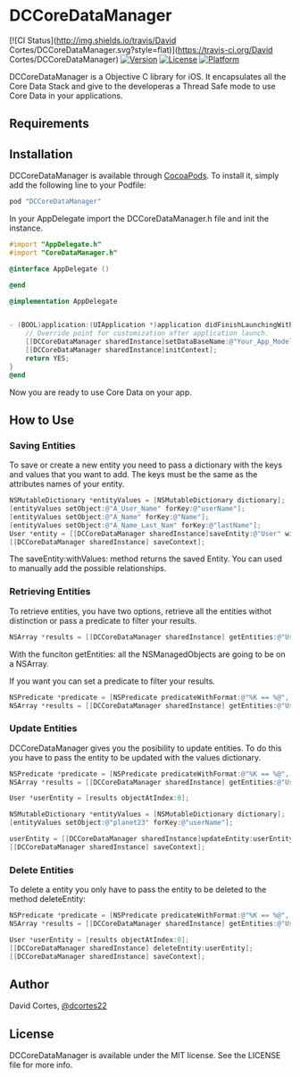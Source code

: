 # DCCoreDataManager

[![CI Status](http://img.shields.io/travis/David Cortes/DCCoreDataManager.svg?style=flat)](https://travis-ci.org/David Cortes/DCCoreDataManager)
[![Version](https://img.shields.io/cocoapods/v/DCCoreDataManager.svg?style=flat)](http://cocoapods.org/pods/DCCoreDataManager)
[![License](https://img.shields.io/cocoapods/l/DCCoreDataManager.svg?style=flat)](http://cocoapods.org/pods/DCCoreDataManager)
[![Platform](https://img.shields.io/cocoapods/p/DCCoreDataManager.svg?style=flat)](http://cocoapods.org/pods/DCCoreDataManager)

DCCoreDataManager is a Objective C library for iOS. It encapsulates all the Core Data Stack and give to the developeras a Thread Safe mode to use Core Data in your applications.

## Requirements

## Installation

DCCoreDataManager is available through [CocoaPods](http://cocoapods.org). To install
it, simply add the following line to your Podfile:

```ruby
pod "DCCoreDataManager"
```

In your AppDelegate import the DCCoreDataManager.h file and init the instance.

```objective-c
#import "AppDelegate.h"
#import "CoreDataManager.h"

@interface AppDelegate ()

@end

@implementation AppDelegate


- (BOOL)application:(UIApplication *)application didFinishLaunchingWithOptions:(NSDictionary *)launchOptions {
    // Override point for customization after application launch.
    [[DCCoreDataManager sharedInstance]setDataBaseName:@"Your_App_Model_Name"];
    [[DCCoreDataManager sharedInstance]initContext];
    return YES;
}
@end
```

Now you are ready to use Core Data on your app.

## How to Use
### Saving Entities

To save or create a new entity you need to pass a dictionary with the keys and values that you want to add. The keys must be the same as the attributes names of your entity.

```objective-c
NSMutableDictionary *entityValues = [NSMutableDictionary dictionary];
[entityValues setObject:@"A_User_Name" forKey:@"userName"];
[entityValues setObject:@"A_Name" forKey:@"Name"];
[entityValues setObject:@"A_Name_Last_Nam" forKey:@"lastName"];
User *entity = [[DCCoreDataManager sharedInstance]saveEntity:@"User" withValues:entityValues];
[[DCCoreDataManager sharedInstance] saveContext];
```
The saveEntity:withValues: method returns the saved Entity. You can used to manually add the possible relationships.

### Retrieving Entities
To retrieve entities, you have two options, retrieve all the entities withot distinction or pass a predicate to filter your results.

```objective-c
NSArray *results = [[DCCoreDataManager sharedInstance] getEntities:@"User"];
```

With the funciton getEntities: all the NSManagedObjects are going to be on a NSArray.

If you want you can set a predicate to filter your results.

```objective-c
NSPredicate *predicate = [NSPredicate predicateWithFormat:@"%K == %@", @"Name", @"Doe"];
NSArray *results = [[DCCoreDataManager sharedInstance] getEntities:@"User" withPredicate:predicate];
```

### Update Entities
DCCoreDataManager gives you the posibility to update entities. To do this you have to pass the entity to be updated with the values dictionary.

```objective-c
NSPredicate *predicate = [NSPredicate predicateWithFormat:@"%K == %@", @"Name", @"Doe"];
NSArray *results = [[DCCoreDataManager sharedInstance] getEntities:@"User" withPredicate:predicate];

User *userEntity = [results objectAtIndex:0];

NSMutableDictionary *entityValues = [NSMutableDictionary dictionary];
[entityValues setObject:@"planet23" forKey:@"userName"];

userEntity = [[DCCoreDataManager sharedInstance]updateEntity:userEntity withValues:entityValues];
[[DCCoreDataManager sharedInstance] saveContext];
```

### Delete Entities
To delete a entity you only have to pass the entity to be deleted to the method deleteEntity:

```objective-c
NSPredicate *predicate = [NSPredicate predicateWithFormat:@"%K == %@", @"Name", @"Doe"];
NSArray *results = [[DCCoreDataManager sharedInstance] getEntities:@"User" withPredicate:predicate];

User *userEntity = [results objectAtIndex:0];
[[DCCoreDataManager sharedInstance] deleteEntity:userEntity];
[[DCCoreDataManager sharedInstance] saveContext];
```

## Author

David Cortes, [@dcortes22](https://www.twitter.com/dcortes22)

## License

DCCoreDataManager is available under the MIT license. See the LICENSE file for more info.
